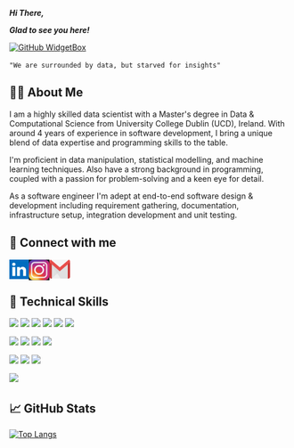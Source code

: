 ***Hi There,*** <img align="right" src="https://komarev.com/ghpvc/?username=yash-pimpale&style=flat-square&color=blue" alt=""/>

***Glad to see you here!***

[![GitHub WidgetBox](https://github-widgetbox.vercel.app/api/profile?username=yash-pimpale&data=followers,repositories,stars,commits&theme=viridescent)](https://github.com/Jurredr/github-widgetbox)

``
"We are surrounded by data, but starved for insights"
``

## :office_worker: About Me

I am a highly skilled data scientist with a Master's degree in Data & Computational Science from University College Dublin (UCD), Ireland. With around 4 years of experience in software development, I bring a unique blend of data expertise and programming skills to the table.

I'm proficient in data manipulation, statistical modelling, and machine learning techniques. Also have a strong background in programming, coupled with a passion for problem-solving and a keen eye for detail.

As a software engineer I'm adept at end-to-end software design & development including requirement gathering, documentation, infrastructure setup, integration development and unit testing.

## :handshake: Connect with me

<a href="https://www.linkedin.com/in/yash-pimpale"><img align="left" src="https://github.com/yash-pimpale/yash-pimpale/blob/main/Media/LinkedIn.png" width="35px" height="35px"/></a> 

<a href="https://www.instagram.com/yashpimpale/"><img align="left" src="https://github.com/yash-pimpale/yash-pimpale/blob/main/Media/Instagram.jpg" width="37px" height="37px"/>

</a> <a href="mailto:yashpimpale6@gmail.com"><img align="left" src="https://github.com/yash-pimpale/yash-pimpale/blob/main/Media/Gmail.png" width="37px" height="34px"/></a> </br></br>

## :briefcase: Technical Skills

![](https://img.shields.io/badge/Python-FFD43B?style=for-the-badge&logo=python&logoColor=blue) ![](https://img.shields.io/badge/R-276DC3?style=for-the-badge&logo=r&logoColor=white) ![](https://img.shields.io/badge/C%23-239120?style=for-the-badge&logo=c-sharp&logoColor=white) ![](https://img.shields.io/badge/C%2B%2B-00599C?style=for-the-badge&logo=c%2B%2B&logoColor=white) ![](https://img.shields.io/badge/C-00599C?style=for-the-badge&logo=c&logoColor=white) ![](https://img.shields.io/badge/HTML-239120?style=for-the-badge&logo=html5&logoColor=white)

![](https://img.shields.io/badge/Amazon_AWS-232F3E?style=for-the-badge&logo=amazon-aws&logoColor=white) ![](https://img.shields.io/badge/PowerBI-F2C811?style=for-the-badge&logo=Power%20BI&logoColor=white) ![](https://img.shields.io/badge/Oracle-F80000?style=for-the-badge&logo=oracle&logoColor=black) ![](https://img.shields.io/badge/Microsoft_SQL_Server-CC2927?style=for-the-badge&logo=microsoft-sql-server&logoColor=white)

![](https://img.shields.io/badge/RStudio-75AADB?style=for-the-badge&logo=RStudio&logoColor=white) ![](https://img.shields.io/badge/Visual_Studio-5C2D91?style=for-the-badge&logo=visual%20studio&logoColor=white) ![](https://img.shields.io/badge/Jupyter-F37626.svg?&style=for-the-badge&logo=Jupyter&logoColor=white)

![](https://img.shields.io/badge/Postman-FF6C37?style=for-the-badge&logo=Postman&logoColor=white)

## :chart_with_upwards_trend: GitHub Stats

[![Top Langs](https://github-readme-stats.vercel.app/api/top-langs/?username=yash-pimpale&layout=compact&theme=vision-friendly-dark)](https://github.com/yash-pimpale)
